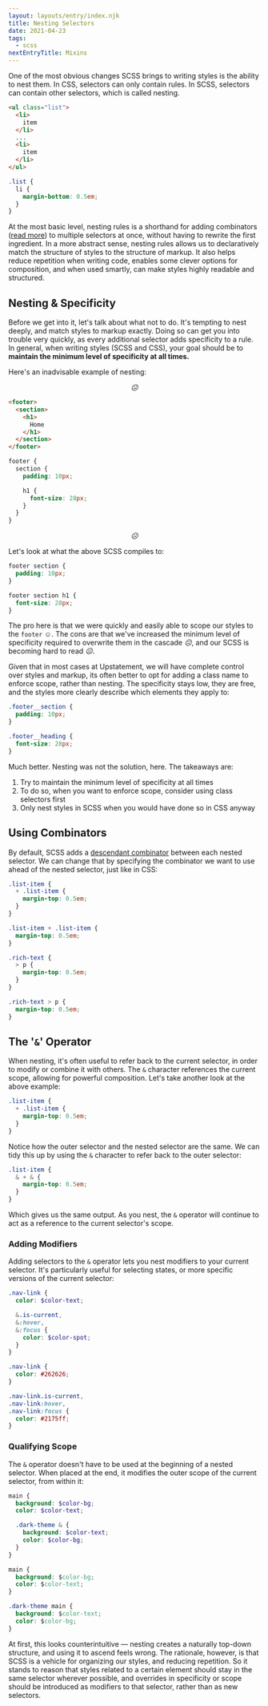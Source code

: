 ```yaml
---
layout: layouts/entry/index.njk
title: Nesting Selectors
date: 2021-04-23
tags:
  - scss
nextEntryTitle: Mixins
---
```


One of the most obvious changes SCSS brings to writing styles is the ability to nest them. In CSS, selectors can only contain rules. In SCSS, selectors can contain other selectors, which is called nesting.

<div class="two-up-code">

```html
<ul class="list">
  <li>
    item
  </li>
  ...
  <li>
    item
  </li>
</ul>
```

```scss
.list {
  li {
    margin-bottom: 0.5em;
  }
}
```

</div>

At the most basic level, nesting rules is a shorthand for adding combinators ([read more](/entries/what-is-css/#descendant-combinator%3A-%5Bspace%5D)) to multiple selectors at once, without having to rewrite the first ingredient. In a more abstract sense, nesting rules allows us to declaratively match the structure of styles to the structure of markup. It also helps reduce repetition when writing code, enables some clever options for composition, and when used smartly, can make styles highly readable and structured.

## Nesting & Specificity

Before we get into it, let's talk about what not to do. It's tempting to nest deeply, and match styles to markup exactly. Doing so can get you into trouble very quickly, as every additional selector adds specificity to a rule. In general, when writing styles (SCSS and CSS), your goal should be to **maintain the minimum level of specificity at all times.**

Here's an inadvisable example of nesting:

<p style="text-align: center;"><i>☹</i></p>

<div class="two-up-code">

```html
<footer>
  <section>
    <h1>
      Home
    </h1>
  </section>
</footer>
```

```scss
footer {
  section {
    padding: 10px;

    h1 {
      font-size: 28px;
    }
  }
}
```

</div>

<p style="text-align: center;"><i>☹</i></p>

Let's look at what the above SCSS compiles to:

```css
footer section {
  padding: 10px;
}

footer section h1 {
  font-size: 28px;
}
```

The pro here is that we were quickly and easily able to scope our styles to the `footer` <i>☺</i>. The cons are that we've increased the minimum level of specificity required to overwrite them in the cascade <i>☹</i>, and our SCSS is becoming hard to read <i>☹</i>.

Given that in most cases at Upstatement, we will have complete control over styles and markup, its often better to opt for adding a class name to enforce scope, rather than nesting. The specificity stays low, they are free, and the styles more clearly describe which elements they apply to:

```scss
.footer__section {
  padding: 10px;
}

.footer__heading {
  font-size: 28px;
}
```

Much better. Nesting was not the solution, here. The takeaways are:

1. Try to maintain the minimum level of specificity at all times
1. To do so, when you want to enforce scope, consider using class selectors first
1. Only nest styles in SCSS when you would have done so in CSS anyway

## Using Combinators

By default, SCSS adds a [descendant combinator](/entries/what-is-css/#descendant-combinator%3A-%5Bspace%5D) between each nested selector. We can change that by specifying the combinator we want to use ahead of the nested selector, just like in CSS:

<div class="two-up-code">

```scss
.list-item {
  + .list-item {
    margin-top: 0.5em;
  }
}
```

```css
.list-item + .list-item {
  margin-top: 0.5em;
}
```

</div>

<div class="two-up-code">

```scss
.rich-text {
  > p {
    margin-top: 0.5em;
  }
}
```

```css
.rich-text > p {
  margin-top: 0.5em;
}
```

</div>

## The '`&`' Operator

When nesting, it's often useful to refer back to the current selector, in order to modify or combine it with others. The `&` character references the current scope, allowing for powerful composition. Let's take another look at the above example:

```scss
.list-item {
  + .list-item {
    margin-top: 0.5em;
  }
}
```

Notice how the outer selector and the nested selector are the same. We can tidy this up by using the `&` character to refer back to the outer selector:

```scss
.list-item {
  & + & {
    margin-top: 0.5em;
  }
}
```

Which gives us the same output. As you nest, the `&` operator will continue to act as a reference to the current selector's scope.

### Adding Modifiers

Adding selectors to the `&` operator lets you nest modifiers to your current selector. It's particularly useful for selecting states, or more specific versions of the current selector:

<div class="two-up-code">

```scss
.nav-link {
  color: $color-text;

  &.is-current,
  &:hover,
  &:focus {
    color: $color-spot;
  }
}
```

```css
.nav-link {
  color: #262626;
}

.nav-link.is-current,
.nav-link:hover,
.nav-link:focus {
  color: #2175ff;
}
```

</div>

### Qualifying Scope

The `&` operator doesn't have to be used at the beginning of a nested selector. When placed at the end, it modifies the outer scope of the current selector, from within it:

<div class="two-up-code">

```scss
main {
  background: $color-bg;
  color: $color-text;

  .dark-theme & {
    background: $color-text;
    color: $color-bg;
  }
}
```

```css
main {
  background: $color-bg;
  color: $color-text;
}

.dark-theme main {
  background: $color-text;
  color: $color-bg;
}
```

</div>

At first, this looks counterintuitive &mdash; nesting creates a naturally top-down structure, and using it to ascend feels wrong. The rationale, however, is that SCSS is a vehicle for organizing our styles, and reducing repetition. So it stands to reason that styles related to a certain element should stay in the same selector wherever possible, and overrides in specificity or scope should be introduced as modifiers to that selector, rather than as new selectors.
